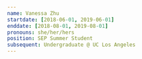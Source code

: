 ```yaml
---
name: Vanessa Zhu
startdate: [2018-06-01, 2019-06-01]
enddate: [2018-08-01, 2019-08-01]
pronouns: she/her/hers
position: SEP Summer Student
subsequent: Undergraduate @ UC Los Angeles
---
```

